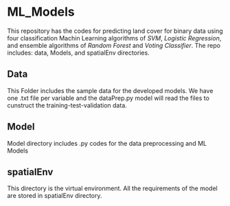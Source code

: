 # ML_Models
This repository has the codes for predicting land cover for binary data using four classification Machin Learning algorithms of *SVM*, *Logistic Regression*, and ensemble algorithms of *Random Forest* and *Voting Classifier*.
The repo includes: data, Models, and spatialEnv directories.

## Data
This Folder includes the sample data for the developed models. We have one .txt file per variable and the dataPrep.py model will read the files to cunstruct the training-test-validation data.

## Model
Model directory includes .py codes for the data preprocessing and ML Models

## spatialEnv
This directory is the virtual environment. All the requirements of the model are stored in spatialEnv directory. 
